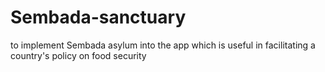 # Sembada-sanctuary
 to implement Sembada asylum into the app which is useful in facilitating a country's policy on food security
